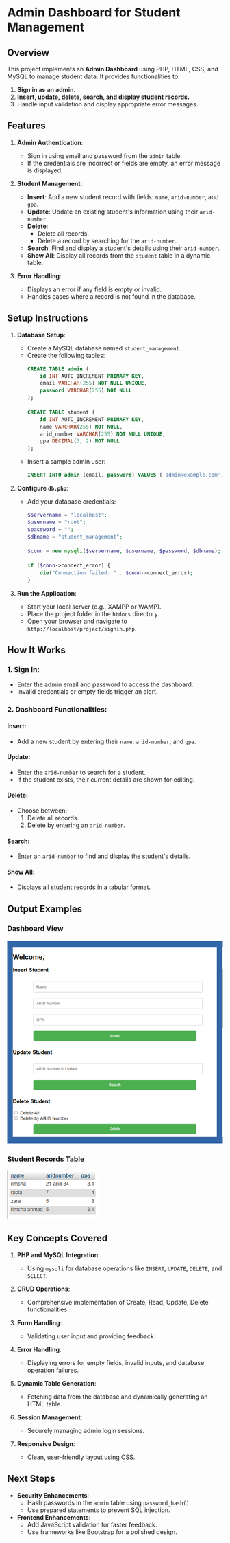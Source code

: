 
# Admin Dashboard for Student Management

## Overview
This project implements an **Admin Dashboard** using PHP, HTML, CSS, and MySQL to manage student data. It provides functionalities to:
1. **Sign in as an admin.**
2. **Insert, update, delete, search, and display student records.**
3. Handle input validation and display appropriate error messages.

## Features
1. **Admin Authentication**:
   - Sign in using email and password from the `admin` table.
   - If the credentials are incorrect or fields are empty, an error message is displayed.

2. **Student Management**:
   - **Insert**: Add a new student record with fields: `name`, `arid-number`, and `gpa`.
   - **Update**: Update an existing student's information using their `arid-number`.
   - **Delete**: 
     - Delete all records.
     - Delete a record by searching for the `arid-number`.
   - **Search**: Find and display a student's details using their `arid-number`.
   - **Show All**: Display all records from the `student` table in a dynamic table.

3. **Error Handling**:
   - Displays an error if any field is empty or invalid.
   - Handles cases where a record is not found in the database.


## Setup Instructions
1. **Database Setup**:
   - Create a MySQL database named `student_management`.
   - Create the following tables:
     ```sql
     CREATE TABLE admin (
         id INT AUTO_INCREMENT PRIMARY KEY,
         email VARCHAR(255) NOT NULL UNIQUE,
         password VARCHAR(255) NOT NULL
     );

     CREATE TABLE student (
         id INT AUTO_INCREMENT PRIMARY KEY,
         name VARCHAR(255) NOT NULL,
         arid_number VARCHAR(255) NOT NULL UNIQUE,
         gpa DECIMAL(3, 2) NOT NULL
     );
     ```
   - Insert a sample admin user:
     ```sql
     INSERT INTO admin (email, password) VALUES ('admin@example.com', 'password123');
     ```

2. **Configure `db.php`**:
   - Add your database credentials:
     ```php
     $servername = "localhost";
     $username = "root";
     $password = "";
     $dbname = "student_management";

     $conn = new mysqli($servername, $username, $password, $dbname);

     if ($conn->connect_error) {
         die("Connection failed: " . $conn->connect_error);
     }
     ```

3. **Run the Application**:
   - Start your local server (e.g., XAMPP or WAMP).
   - Place the project folder in the `htdocs` directory.
   - Open your browser and navigate to `http://localhost/project/signin.php`.

## How It Works
### 1. **Sign In**:
- Enter the admin email and password to access the dashboard.
- Invalid credentials or empty fields trigger an alert.

### 2. **Dashboard Functionalities**:
#### **Insert**:
- Add a new student by entering their `name`, `arid-number`, and `gpa`.

#### **Update**:
- Enter the `arid-number` to search for a student.
- If the student exists, their current details are shown for editing.

#### **Delete**:
- Choose between:
  1. Delete all records.
  2. Delete by entering an `arid-number`.

#### **Search**:
- Enter an `arid-number` to find and display the student's details.

#### **Show All**:
- Displays all student records in a tabular format.

## Output Examples
### Dashboard View
![Dashboard Output](output.png)

### Student Records Table
![Student Records Table](tablee.png)

## Key Concepts Covered
1. **PHP and MySQL Integration**:
   - Using `mysqli` for database operations like `INSERT`, `UPDATE`, `DELETE`, and `SELECT`.

2. **CRUD Operations**:
   - Comprehensive implementation of Create, Read, Update, Delete functionalities.

3. **Form Handling**:
   - Validating user input and providing feedback.

4. **Error Handling**:
   - Displaying errors for empty fields, invalid inputs, and database operation failures.

5. **Dynamic Table Generation**:
   - Fetching data from the database and dynamically generating an HTML table.

6. **Session Management**:
   - Securely managing admin login sessions.

7. **Responsive Design**:
   - Clean, user-friendly layout using CSS.

## Next Steps
- **Security Enhancements**:
  - Hash passwords in the `admin` table using `password_hash()`.
  - Use prepared statements to prevent SQL injection.
- **Frontend Enhancements**:
  - Add JavaScript validation for faster feedback.
  - Use frameworks like Bootstrap for a polished design.
